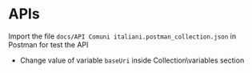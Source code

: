 # APIs

Import the file `docs/API Comuni italiani.postman_collection.json` in Postman for test the API

- Change value of variable `baseUri` inside Collection\variables section
